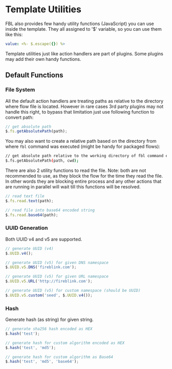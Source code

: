 # Template Utilities

FBL also provides few handy utility functions (JavaScript) you can use inside the template. They all assigned to '$' variable, so you can use them like this:

```yaml
value: <%- $.escape({}) %>
```

Template utilities just like action handlers are part of plugins. Some plugins may add their own handy functions.

## Default Functions

### File System

All the default action handlers are treating paths as relative to the directory where flow file is located. However in rare
cases 3rd party plugins may not handle this right, to bypass that limitation just use following function to convert path: 

```js
// get absolute path
$.fs.getAbsolutePath(path);
```

You may also want to create a relative path based on the directory from where `fbl` command was executed (might be handy for packaged flows):

```bash
// get absolute path relative to the working directory of fbl command execution
$.fs.getAbsolutePath(path, cwd);
```

There are also 2 utility functions to read the file. Note: both are not recommended to use, as they block the flow for the time they read the file.
In other words they are blocking entire process and any other actions that are running in parallel will wait till this functions will be resolved.

```js
// read text file
$.fs.read.text(path);

// read file into base64 encoded string
$.fs.read.base64(path);
```

### UUID Generation

Both UUID v4 and v5 are supported.

```js
// generate UUID (v4)
$.UUID.v4();

// generate UUID (v5) for given DNS namespace
$.UUID.v5.DNS('fireblink.com');

// generate UUID (v5) for given URL namespace
$.UUID.v5.URL('http://fireblink.com');

// generate UUID (v5) for custom namespace (should be UUID)
$.UUID.v5.custom('seed', $.UUID.v4());
```

### Hash

Generate hash (as string) for given string.

```js
// generate sha256 hash encoded as HEX
$.hash('test');

// generate hash for custom algorithm encoded as HEX
$.hash('test', 'md5');

// generate hash for custom algorithm as Base64
$.hash('test', 'md5', 'base64');
```